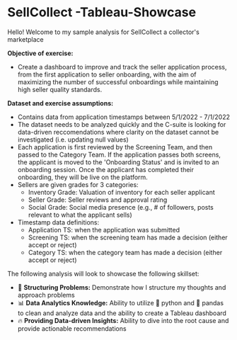 # SellCollect -Tableau-Showcase

Hello! Welcome to my sample analysis for SellCollect a collector's marketplace<br>

**Objective of exercise:**
- Create a dashboard to improve and track the seller application process, from the first application to seller onboarding, with the aim of maximizing the number of successful onboardings while maintaining high seller quality standards.

**Dataset and exercise assumptions:**
- Contains data from application timestamps between 5/1/2022 - 7/1/2022
- The dataset needs to be analyzed quickly and the C-suite is looking for data-driven reccomendations where clarity on the dataset cannot be investigated (i.e. updating null values)
- Each application is first reviewed by the Screening Team, and then passed to the Category Team. If the application passes both screens, the applicant is moved to the 'Onboarding Status' and is invited to an onboarding session. Once the applicant has completed their onboarding, they will be live on the platform.
- Sellers are given grades for 3 categories:
    - Inventory Grade: Valuation of inventory for each seller applicant
    - Seller Grade: Seller reviews and approval rating
    - Social Grade: Social media presence (e.g., # of followers, posts relevant to what the applicant sells)
- Timestamp data definitions:
    - Application TS: when the application was submitted
    - Screening TS: when the screening team has made a decision (either accept or reject)
    - Category TS: when the category team has made a decision (either accept or reject)

The following analysis will look to showcase the following skillset:
- 🎯 **Structuring Problems:** Demonstrate how I structure my thoughts and approach problems 
- 📊 **Data Analytics Knowledge:** Ability to utilize 🐍 python and 🐼 pandas to clean and analyze data and the ability to create a Tableau dashboard
- 🔥 **Providing Data-driven Insights:** Ability to dive into the root cause and provide actionable recommendations 
